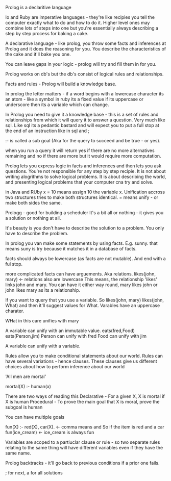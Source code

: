 Prolog is a declaritive language

Io and Ruby are imperative languages - they're like recipies you tell the computer exactly what to do and how to do  it. Higher level ones may combine lots of steps into one but you're essentially always describing a step by step process for baking a cake.

A declarative language - like prolog, you throw some facts and inferences at Prolog and it does the reasoning for you. You describe the characteristics of the cake and it'll bake you one.
 
You can leave gaps in your logic - prolog will try and fill them in for you.

Prolog works on db's but the db's consist of logical rules and relationships. 

Facts and rules - Prolog will build a knowledge base. 

In prolog the letter matters - if a word begins with a lowercase character its an atom - like a symbol in ruby its a fixed value
if its uppercase or underscore then its a variable which can change. 

In Prolog you need to give it a knowledge base - this is a set of rules and relationships from which it will query it to answer a question. Very much like sql. 
Like sql its a pedantic bastard and will expect you to put a full stop at the end of an instruction like in sql and ;

:- is called a sub goal (Aka for the query to succeed and be true - or yes).

when you run a query it will return yes if there are no more alternatives remaining and no if there are more but it would require more computation.

Prolog lets you express logic in facts and inferences and then lets you ask questions. You're not responsible for any step by step recipie. It is not about writing alogrithms to solve logical problems. It is about describing the world, and presenting logical problems that your computer cna try and solve. 


in Java and RUby x = 10 means assign 10 the variable x. 
Unification accross two structures tries to make both structures identical. 
= means unify - or make both sides the same.

Prologg - good for building a scheduler
It's a bit all or nothing - it gives you a solution or nothing at all. 

It's beauty is you don't have to describe the solution to a problem. 
You only have to describe the problem. 


In prolog you van make some statements by using facts. 
E.g. sunny.
that means suny is try because it matches it in a database of facts. 

facts should always be lowercase (as facts are not mutable). And end with a ful stop. 

more complicated facts can have arguements. Aka relations. 
likes(john, mary)  <- relations also are lowercase
This means, the relationship 'likes' links john and mary.
You can have it either way round, mary likes john or john likes mary as its a relationship.

If you want to query that you use a variable. 
So likes(john, mary)
likes(john, What) and then it'll suggest values for What. 
Varables have an uppercase charater.

WHat in this care unifies with mary

A variable can unify with an immutable value. 
eats(fred,Food)
eats(Person,jim)
Person can unify with fred
Food can unify with jim

A variable can unify with a variable. 


Rules allow you to make conditional statements about our world. 
Rules can have several variations - hence clauses.
These clauses give us different choices about how to perform inference about our world

'All men are mortal'

mortal(X) :- human(x)

There are two ways of reading this
Declarative - For a given X, X is mortal if X is human
Procedural - To prove the main goal that X is moral, prove the subgoal is human

You can have multiple goals

fun(X) :- red(X), car(X). <- comma means and  So if the item is red and a car
fun(ice_cream) <- ice_cream is always fun

Variables are scoped to a partiuclar clause or rule - so two separate rules relating to the same thing will have different variables even if they have the same name. 

Prolog backtracks - it'll go back to previous conditions if a prior one fails. 

; for next, a for all solutions


 
